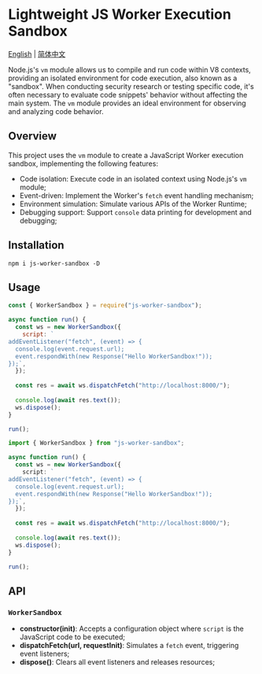# Lightweight JS Worker Execution Sandbox

[English](README.md) | [简体中文](README.zh-CN.md)

Node.js's `vm` module allows us to compile and run code within V8 contexts, providing an isolated environment for code execution, also known as a "sandbox". When conducting security research or testing specific code, it's often necessary to evaluate code snippets' behavior without affecting the main system. The `vm` module provides an ideal environment for observing and analyzing code behavior.

## Overview

This project uses the `vm` module to create a JavaScript Worker execution sandbox, implementing the following features:

- Code isolation: Execute code in an isolated context using Node.js's `vm` module;
- Event-driven: Implement the Worker's `fetch` event handling mechanism;
- Environment simulation: Simulate various APIs of the Worker Runtime;
- Debugging support: Support `console` data printing for development and debugging;

## Installation

```shell
npm i js-worker-sandbox -D
```

## Usage

```js
const { WorkerSandbox } = require("js-worker-sandbox");

async function run() {
  const ws = new WorkerSandbox({
    script: `
addEventListener("fetch", (event) => {
  console.log(event.request.url);
  event.respondWith(new Response("Hello WorkerSandbox!"));
});`,
  });
  
  const res = await ws.dispatchFetch("http://localhost:8000/");
  
  console.log(await res.text());
  ws.dispose();
}

run();
```

```ts
import { WorkerSandbox } from "js-worker-sandbox";

async function run() {
  const ws = new WorkerSandbox({
    script: `
addEventListener("fetch", (event) => {
  console.log(event.request.url);
  event.respondWith(new Response("Hello WorkerSandbox!"));
});`,
  });
  
  const res = await ws.dispatchFetch("http://localhost:8000/");
  
  console.log(await res.text());
  ws.dispose();
}

run();
```

## API

### `WorkerSandbox`

- **constructor(init)**: Accepts a configuration object where `script` is the JavaScript code to be executed;
- **dispatchFetch(url, requestInit)**: Simulates a `fetch` event, triggering event listeners;
- **dispose()**: Clears all event listeners and releases resources;